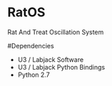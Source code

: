 # RatOS
Rat And Treat Oscillation System

#Dependencies
- U3 / Labjack Software
- U3 / Labjack Python Bindings
- Python 2.7
